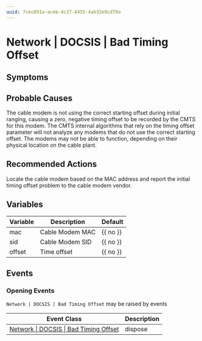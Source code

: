 ```yaml
---
uuid: 7cec091a-aceb-4c37-8455-4ab32e9cd79a
---
```

# Network | DOCSIS | Bad Timing Offset

## Symptoms

## Probable Causes

The cable modem is not using the correct starting offset during initial ranging, causing a zero, negative timing offset to be recorded by the CMTS for this modem. The CMTS internal algorithms that rely on the timing offset parameter will not analyze any modems that do not use the correct starting offset. The modems may not be able to function, depending on their physical location on the cable plant.

## Recommended Actions

Locate the cable modem based on the MAC address and report the initial timing offset problem to the cable modem vendor.

## Variables

Variable | Description | Default
--- | --- | ---
mac | Cable Modem MAC | {{ no }}
sid | Cable Modem SID | {{ no }}
offset | Time offset | {{ no }}

## Events

### Opening Events
`Network | DOCSIS | Bad Timing Offset` may be raised by events

Event Class | Description
--- | ---
[Network \| DOCSIS \| Bad Timing Offset](../../../event-classes/network/docsis/bad-timing-offset.md) | dispose
